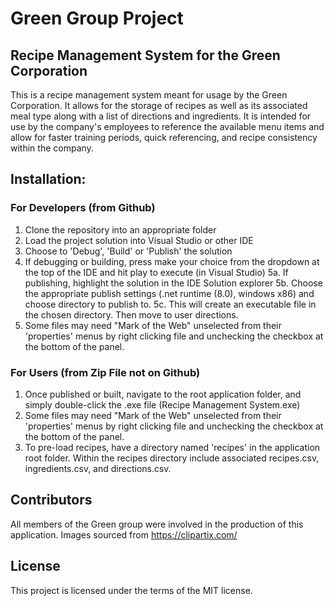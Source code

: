 # Green Group Project
## Recipe Management System for the Green Corporation



This is a recipe management system meant for usage by the Green Corporation. It allows for the storage of recipes as well as its associated meal type along with a list of directions and ingredients. It is intended for use by the company's employees to reference the available menu items and allow for faster training periods, quick referencing, and recipe consistency within the company. 

## Installation:
### For Developers (from Github)
1. Clone the repository into an appropriate folder
2. Load the project solution into Visual Studio or other IDE
3. Choose to 'Debug', 'Build' or 'Publish' the solution
4. If debugging or building, press make your choice from the dropdown at the top of the IDE and hit play to execute (in Visual Studio)
5a. If publishing, highlight the solution in the IDE Solution explorer 
5b. Choose the appropriate publish settings (.net runtime (8.0), windows x86) and choose directory to publish to. 
5c. This will create an executable file in the chosen directory. Then move to user directions.
6. Some files may need "Mark of the Web" unselected from their 'properties' menus by right clicking file and unchecking the checkbox at the bottom of the panel.

### For Users (from Zip File not on Github)
1. Once published or built, navigate to the root application folder, and simply double-click the .exe file (Recipe Management System.exe)
2. Some files may need "Mark of the Web" unselected from their 'properties' menus by right clicking file and unchecking the checkbox at the bottom of the panel.
3. To pre-load recipes, have a directory named 'recipes' in the application root folder. Within the recipes directory include associated recipes.csv, ingredients.csv, and directions.csv.

## Contributors
All members of the Green group were involved in the production of this application.
Images sourced from https://clipartix.com/

## License
 This project is licensed under the terms of the MIT license.